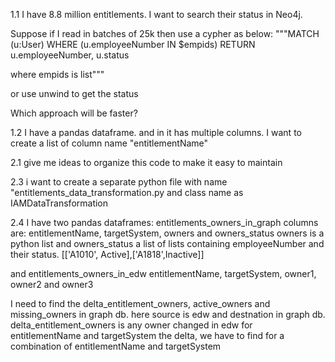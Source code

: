 1.1 I have 8.8 million entitlements.
I want to search their status in Neo4j.

Suppose if I read in batches of 25k then use a cypher as below:
"""MATCH (u:User)
WHERE (u.employeeNumber IN $empids)
RETURN u.employeeNumber, u.status

where empids is list"""

or use unwind to get the status 

Which approach will be faster?

1.2 I have a pandas dataframe. and in it has multiple columns. I want to create a list of column name "entitlementName"

2.1 give me ideas to organize this code to make it easy to maintain 

2.3 i want to create a separate python file with name "entitlements_data_transformation.py and class name as IAMDataTransformation

2.4 I have two pandas dataframes:
entitlements_owners_in_graph
columns are: entitlementName, targetSystem, owners and owners_status
owners is a python list and owners_status a list of lists containing employeeNumber and their status.
[['A1010', Active],['A1818',Inactive]]

and
entitlements_owners_in_edw
entitlementName, targetSystem, owner1, owner2 and owner3

I need to find the delta_entitlement_owners, active_owners and missing_owners in graph db.
here source is edw and destnation in graph db. delta_entitlement_owners is any owner changed in edw for entitlementName and targetSystem 
the delta, we have to find for a combination of entitlementName and targetSystem 
